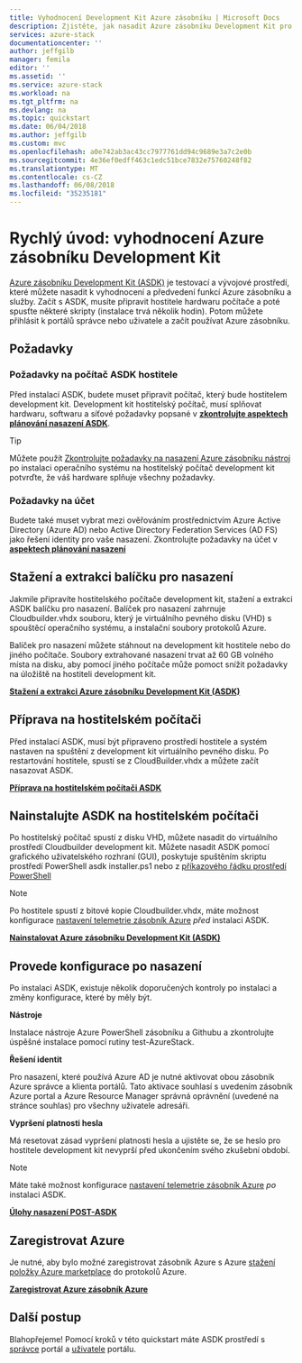 ```yaml
---
title: Vyhodnocení Development Kit Azure zásobníku | Microsoft Docs
description: Zjistěte, jak nasadit Azure zásobníku Development Kit pro účely vyhodnocení.
services: azure-stack
documentationcenter: ''
author: jeffgilb
manager: femila
editor: ''
ms.assetid: ''
ms.service: azure-stack
ms.workload: na
ms.tgt_pltfrm: na
ms.devlang: na
ms.topic: quickstart
ms.date: 06/04/2018
ms.author: jeffgilb
ms.custom: mvc
ms.openlocfilehash: a0e742ab3ac43cc7977761dd94c9689e3a7c2e0b
ms.sourcegitcommit: 4e36ef0edff463c1edc51bce7832e75760248f82
ms.translationtype: MT
ms.contentlocale: cs-CZ
ms.lasthandoff: 06/08/2018
ms.locfileid: "35235181"
---
```

# <a name="quickstart-evaluate-the-azure-stack-development-kit"></a>Rychlý úvod: vyhodnocení Azure zásobníku Development Kit

[Azure zásobníku Development Kit (ASDK)](.\asdk\asdk-what-is.md) je testovací a vývojové prostředí, které můžete nasadit k vyhodnocení a předvedení funkcí Azure zásobníku a služby. Začít s ASDK, musíte připravit hostitele hardwaru počítače a poté spusťte některé skripty (instalace trvá několik hodin). Potom můžete přihlásit k portálů správce nebo uživatele a začít používat Azure zásobníku.

## <a name="prerequisites"></a>Požadavky

### <a name="asdk-host-computer-requirements"></a>Požadavky na počítač ASDK hostitele

Před instalací ASDK, budete muset připravit počítač, který bude hostitelem development kit. Development kit hostitelský počítač, musí splňovat hardwaru, softwaru a síťové požadavky popsané v  **[zkontrolujte aspektech plánování nasazení ASDK](.\asdk\asdk-deploy-considerations.md)**.

> [!TIP]
> Můžete použít [Zkontrolujte požadavky na nasazení Azure zásobníku nástroj](https://gallery.technet.microsoft.com/Deployment-Checker-for-50e0f51b) po instalaci operačního systému na hostitelský počítač development kit potvrďte, že váš hardware splňuje všechny požadavky.

### <a name="account-requirements"></a>Požadavky na účet

Budete také muset vybrat mezi ověřováním prostřednictvím Azure Active Directory (Azure AD) nebo Active Directory Federation Services (AD FS) jako řešení identity pro vaše nasazení. Zkontrolujte požadavky na účet v  **[aspektech plánování nasazení](.\asdk\asdk-deploy-considerations.md#account-requirements)**

## <a name="download-and-extract-the-deployment-package"></a>Stažení a extrakci balíčku pro nasazení

Jakmile připravíte hostitelského počítače development kit, stažení a extrakci ASDK balíčku pro nasazení. Balíček pro nasazení zahrnuje Cloudbuilder.vhdx souboru, který je virtuálního pevného disku (VHD) s spouštěcí operačního systému, a instalační soubory protokolů Azure.

Balíček pro nasazení můžete stáhnout na development kit hostitele nebo do jiného počítače. Soubory extrahované nasazení trvat až 60 GB volného místa na disku, aby pomocí jiného počítače může pomoct snížit požadavky na úložiště na hostiteli development kit.

**[Stažení a extrakci Azure zásobníku Development Kit (ASDK)](.\asdk\asdk-download.md)**

## <a name="prepare-the-host-computer"></a>Příprava na hostitelském počítači

Před instalací ASDK, musí být připraveno prostředí hostitele a systém nastaven na spuštění z development kit virtuálního pevného disku. Po restartování hostitele, spustí se z CloudBuilder.vhdx a můžete začít nasazovat ASDK.

**[Příprava na hostitelském počítači ASDK](.\asdk\asdk-prepare-host.md)**

## <a name="install-the-asdk-on-the-host-computer"></a>Nainstalujte ASDK na hostitelském počítači

Po hostitelský počítač spustí z disku VHD, můžete nasadit do virtuálního prostředí Cloudbuilder development kit. Můžete nasadit ASDK pomocí grafického uživatelského rozhraní (GUI), poskytuje spuštěním skriptu prostředí PowerShell asdk installer.ps1 nebo z [příkazového řádku prostředí PowerShell](.\asdk\asdk-deploy-powershell.md)

> [!NOTE]
> Po hostitele spustí z bitové kopie Cloudbuilder.vhdx, máte možnost konfigurace [nastavení telemetrie zásobník Azure](.\asdk\asdk-telemetry.md#set-telemetry-level-in-the-windows-registry) *před* instalaci ASDK.

**[Nainstalovat Azure zásobníku Development Kit (ASDK)](.\asdk\asdk-install.md)**

## <a name="perform-post-deployment-configurations"></a>Provede konfigurace po nasazení

Po instalaci ASDK, existuje několik doporučených kontroly po instalaci a změny konfigurace, které by měly být.

**Nástroje**

Instalace nástroje Azure PowerShell zásobníku a Githubu a zkontrolujte úspěšné instalace pomocí rutiny test-AzureStack.

**Řešení identit**

Pro nasazení, které používá Azure AD je nutné aktivovat obou zásobník Azure správce a klienta portálů. Tato aktivace souhlasí s uvedením zásobník Azure portal a Azure Resource Manager správná oprávnění (uvedené na stránce souhlas) pro všechny uživatele adresáři.

**Vypršení platnosti hesla**

Má resetovat zásad vypršení platnosti hesla a ujistěte se, že se heslo pro hostitele development kit nevyprší před ukončením svého zkušební období.

> [!NOTE]
> Máte také možnost konfigurace [nastavení telemetrie zásobník Azure](.\asdk\asdk-telemetry.md#enable-or-disable-telemetry-after-deployment) *po* instalaci ASDK.

**[Úlohy nasazení POST-ASDK](.\asdk\asdk-post-deploy.md)**

## <a name="register-with-azure"></a>Zaregistrovat Azure

Je nutné, aby bylo možné zaregistrovat zásobník Azure s Azure [stažení položky Azure marketplace](.\asdk\asdk-marketplace-item.md) do protokolů Azure.

**[Zaregistrovat Azure zásobník Azure](.\asdk\asdk-register.md)**

## <a name="next-steps"></a>Další postup

Blahopřejeme! Pomocí kroků v této quickstart máte ASDK prostředí s [správce](https://adminportal.local.azurestack.external) portál a [uživatele](https://portal.local.azurestack.external) portálu.
